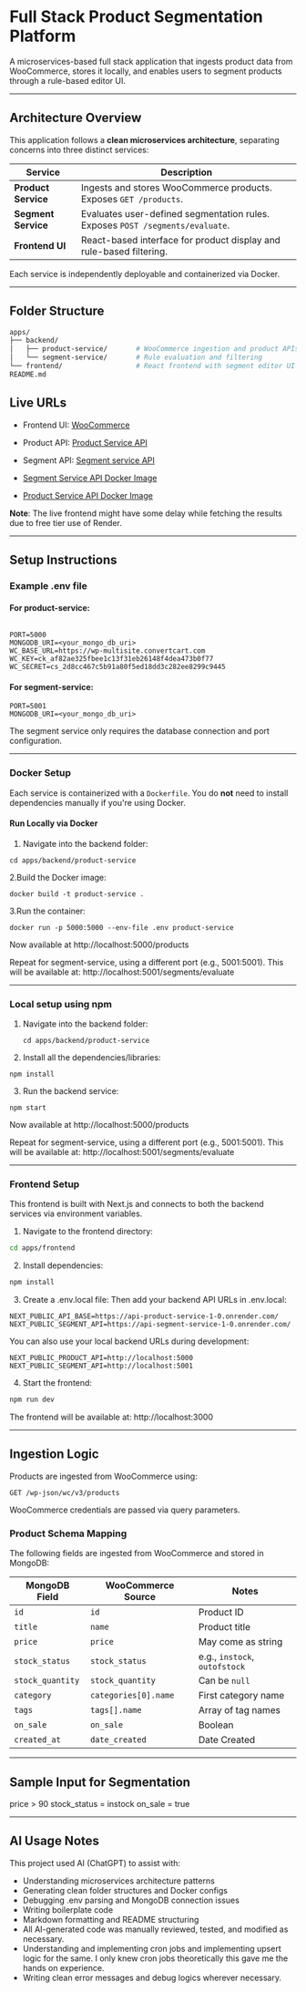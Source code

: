 # Full Stack Product Segmentation Platform

A microservices-based full stack application that ingests product data from WooCommerce, stores it locally, and enables users to segment products through a rule-based editor UI.

---

## Architecture Overview

This application follows a **clean microservices architecture**, separating concerns into three distinct services:

| Service            | Description                                        |
|--------------------|----------------------------------------------------|
| **Product Service** | Ingests and stores WooCommerce products. Exposes `GET /products`. |
| **Segment Service** | Evaluates user-defined segmentation rules. Exposes `POST /segments/evaluate`. |
| **Frontend UI**     | React-based interface for product display and rule-based filtering. |

Each service is independently deployable and containerized via Docker.

---

##  Folder Structure

```bash
apps/
├── backend/
│   ├── product-service/       # WooCommerce ingestion and product APIs
│   └── segment-service/       # Rule evaluation and filtering
└── frontend/                  # React frontend with segment editor UI
README.md
```

## Live URLs

- Frontend UI:	[WooCommerce](https://convertcartassignment.onrender.com/)
-  Product API:	[Product Service API](https://api-segment-service-1-0.onrender.com)
- Segment API:	[Segment service API](https://api-product-service-1-0.onrender.com)

- [Segment Service API Docker Image](https://hub.docker.com/layers/seviths/api-segment-service/1.0/images/sha256:8332491921009828a54786bc3f272b6e1690451196aa091d662167546eff32b2?uuid=9ED7F120-60FA-4111-B2DC-AE417A468F91)
- [Product Service API Docker Image](https://hub.docker.com/layers/seviths/api-product-service/1.0/images/sha256:08f5c0bdd9ed6f383c350c4810a2f3d7005de28859e59e1439fa51da9988f0b0?uuid=9ED7F120-60FA-4111-B2DC-AE417A468F91)

**Note**: The live frontend might have some delay while fetching the results due to free tier use of Render.

---

##  Setup Instructions

### Example .env file
#### For product-service:

```env

PORT=5000
MONGODB_URI=<your_mongo_db_uri>
WC_BASE_URL=https://wp-multisite.convertcart.com
WC_KEY=ck_af82ae325fbee1c13f31eb26148f4dea473b0f77
WC_SECRET=cs_2d8cc467c5b91a80f5ed18dd3c282ee8299c9445
```
#### For segment-service:

```env
PORT=5001
MONGODB_URI=<your_mongo_db_uri>
```
The segment service only requires the database connection and port configuration.

---

### Docker Setup 

Each service is containerized with a `Dockerfile`. You do **not** need to install dependencies manually if you're using Docker.

#### Run Locally via Docker

   1. Navigate into the backend folder:
   ```
   cd apps/backend/product-service
   ```
   2.Build the Docker image:
   ```
   docker build -t product-service .
   ```
   3.Run the container:
   ```
   docker run -p 5000:5000 --env-file .env product-service
   ```

Now available at http://localhost:5000/products

Repeat for segment-service, using a different port (e.g., 5001:5001).
This will be available at: http://localhost:5001/segments/evaluate

---

### Local setup using npm

1. Navigate into the backend folder:
   ```
   cd apps/backend/product-service
   ```
2. Install all the dependencies/libraries:
  ```
  npm install
  ```
3. Run the backend service:
  ```
  npm start
  ```

Now available at http://localhost:5000/products

Repeat for segment-service, using a different port (e.g., 5001:5001).
This will be available at: http://localhost:5001/segments/evaluate

---

### Frontend Setup

This frontend is built with  Next.js and connects to both the backend services via environment variables.

1. Navigate to the frontend directory:

```bash
cd apps/frontend
```

2. Install dependencies:
   
```bash
npm install
```

3. Create a .env.local file:
Then add your backend API URLs in .env.local:

```env
NEXT_PUBLIC_API_BASE=https://api-product-service-1-0.onrender.com/          
NEXT_PUBLIC_SEGMENT_API=https://api-segment-service-1-0.onrender.com/
```
You can also use your local backend URLs during development:

```env
NEXT_PUBLIC_PRODUCT_API=http://localhost:5000
NEXT_PUBLIC_SEGMENT_API=http://localhost:5001
```

4. Start the frontend:
   
```bash
npm run dev
```
The frontend will be available at: http://localhost:3000

---

## Ingestion Logic

Products are ingested from WooCommerce using:

```
GET /wp-json/wc/v3/products
```

WooCommerce credentials are passed via query parameters.

###  Product Schema Mapping

The following fields are ingested from WooCommerce and stored in MongoDB:

| MongoDB Field     | WooCommerce Source       | Notes                          |
|-------------------|--------------------------|---------------------------------|
| `id`              | `id`                     | Product ID                     |
| `title`           | `name`                   | Product title                  |
| `price`           | `price`                  | May come as string             |
| `stock_status`    | `stock_status`           | e.g., `instock`, `outofstock`  |
| `stock_quantity`  | `stock_quantity`         | Can be `null`                  |
| `category`        | `categories[0].name`     | First category name            |
| `tags`            | `tags[].name`            | Array of tag names             |
| `on_sale`         | `on_sale`                | Boolean                        |
| `created_at`      | `date_created`           | Date Created                |

---

## Sample Input for Segmentation

price > 90
stock_status = instock
on_sale = true

---

## AI Usage Notes

This project used AI (ChatGPT) to assist with:

- Understanding microservices architecture patterns
- Generating clean folder structures and Docker configs
- Debugging .env parsing and MongoDB connection issues
- Writing boilerplate code
- Markdown formatting and README structuring
- All AI-generated code was manually reviewed, tested, and modified as necessary.
- Understanding and implementing cron jobs and implementing upsert logic for the same. I only knew cron jobs theoretically this gave me the hands on experience.
- Writing clean error messages and debug logics wherever necessary.

